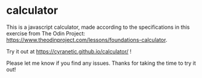 # calculator

This is a javascript calculator, made according to the specifications in this exercise from The Odin Project: https://www.theodinproject.com/lessons/foundations-calculator.

Try it out at https://cyranetic.github.io/calculator/ !

Please let me know if you find any issues. Thanks for taking the time to try it out!
